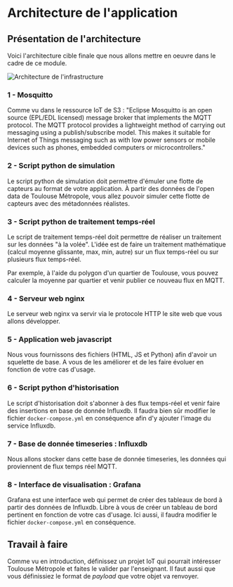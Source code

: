 # Architecture de l'application

## Présentation de l'architecture

Voici l'architecture cible finale que nous allons mettre en oeuvre dans le cadre de ce module.

![Architecture de l'infrastructure](/images/archi_TP.png)

### 1 - Mosquitto

Comme vu dans le ressource IoT de S3 : "Eclipse Mosquitto is an open source (EPL/EDL licensed) message broker that implements the MQTT protocol. The MQTT protocol provides a lightweight method of carrying out messaging using a publish/subscribe model. This makes it suitable for Internet of Things messaging such as with low power sensors or mobile devices such as phones, embedded computers or microcontrollers."

### 2 - Script python de simulation

Le script python de simulation doit permettre d'émuler une flotte de capteurs au format de votre application. À partir des données de l'open data de Toulouse Métropole, vous allez pouvoir simuler cette flotte de capteurs avec des métadonnées réalistes.

### 3 - Script python de traitement temps-réel

Le script de traitement temps-réel doit permettre de réaliser un traitement sur les données "à la volée". L'idée est de faire un traitement mathématique (calcul moyenne glissante, max, min, autre) sur un flux temps-réel ou sur plusieurs flux temps-réel.

Par exemple, à l'aide du polygon d'un quartier de Toulouse, vous pouvez calculer la moyenne par quartier et venir publier ce nouveau flux en MQTT.

### 4 - Serveur web nginx

Le serveur web nginx va servir via le protocole HTTP le site web que vous allons développer.

### 5 - Application web javascript

Nous vous fournissons des fichiers (HTML, JS et Python) afin d'avoir un squelette de base. A vous de les améliorer et de les faire évoluer en fonction de votre cas d'usage.

### 6 - Script python d'historisation

Le script d'historisation doit s'abonner à des flux temps-réel et venir faire des insertions en base de donnée Influxdb. Il faudra bien sûr modifier le fichier `docker-compose.yml` en conséquence afin d'y ajouter l'image du service Influxdb.

### 7 - Base de donnée timeseries : Influxdb

Nous allons stocker dans cette base de donnée timeseries, les données qui proviennent de flux temps réel MQTT.

### 8 - Interface de visualisation : Grafana

Grafana est une interface web qui permet de créer des tableaux de bord à partir des données de Influxdb. Libre à vous de créer un tableau de bord pertinent en fonction de votre cas d'usage. Ici aussi, il faudra modifier le fichier `docker-compose.yml` en conséquence.

## Travail à faire 

Comme vu en introduction, définissez un projet IoT qui pourrait intéresser Toulouse Métropole et faites le valider par l'enseignant. Il faut aussi que vous définissiez le format de _payload_ que votre objet va renvoyer.